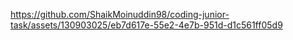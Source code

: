 

https://github.com/ShaikMoinuddin98/coding-junior-task/assets/130903025/eb7d617e-55e2-4e7b-951d-d1c561ff05d9

